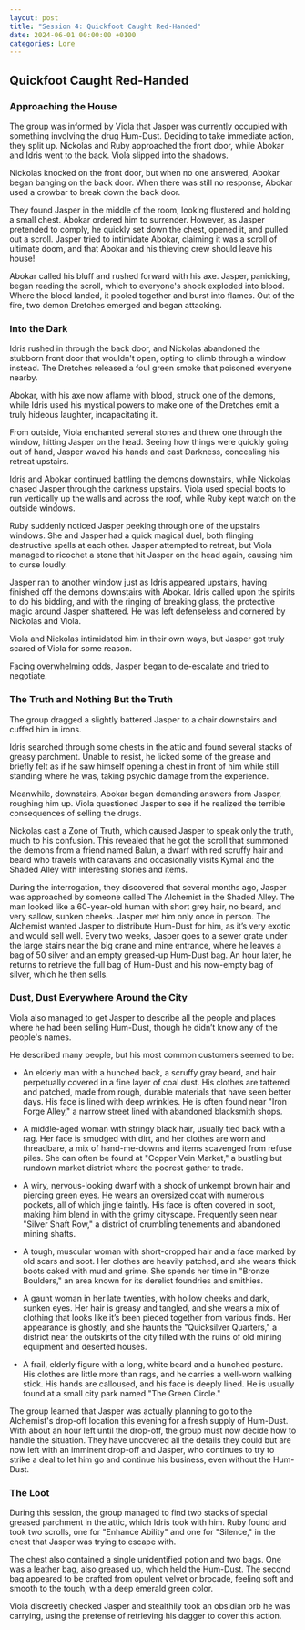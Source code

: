 ```yaml
---
layout: post
title: "Session 4: Quickfoot Caught Red-Handed"
date: 2024-06-01 00:00:00 +0100
categories: Lore
---
```


## Quickfoot Caught Red-Handed

### Approaching the House

The group was informed by Viola that Jasper was currently occupied with something involving the drug Hum-Dust. Deciding to take immediate action, they split up. Nickolas and Ruby approached the front door, while Abokar and Idris went to the back. Viola slipped into the shadows.

Nickolas knocked on the front door, but when no one answered, Abokar began banging on the back door. When there was still no response, Abokar used a crowbar to break down the back door.

They found Jasper in the middle of the room, looking flustered and holding a small chest. Abokar ordered him to surrender. However, as Jasper pretended to comply, he quickly set down the chest, opened it, and pulled out a scroll. Jasper tried to intimidate Abokar, claiming it was a scroll of ultimate doom, and that Abokar and his thieving crew should leave his house!

Abokar called his bluff and rushed forward with his axe. Jasper, panicking, began reading the scroll, which to everyone's shock exploded into blood. Where the blood landed, it pooled together and burst into flames. Out of the fire, two demon Dretches emerged and began attacking.

### Into the Dark

Idris rushed in through the back door, and Nickolas abandoned the stubborn front door that wouldn't open, opting to climb through a window instead. The Dretches released a foul green smoke that poisoned everyone nearby.

Abokar, with his axe now aflame with blood, struck one of the demons, while Idris used his mystical powers to make one of the Dretches emit a truly hideous laughter, incapacitating it.

From outside, Viola enchanted several stones and threw one through the window, hitting Jasper on the head. Seeing how things were quickly going out of hand, Jasper waved his hands and cast Darkness, concealing his retreat upstairs.

Idris and Abokar continued battling the demons downstairs, while Nickolas chased Jasper through the darkness upstairs. Viola used special boots to run vertically up the walls and across the roof, while Ruby kept watch on the outside windows.

Ruby suddenly noticed Jasper peeking through one of the upstairs windows. She and Jasper had a quick magical duel, both flinging destructive spells at each other. Jasper attempted to retreat, but Viola managed to ricochet a stone that hit Jasper on the head again, causing him to curse loudly.

Jasper ran to another window just as Idris appeared upstairs, having finished off the demons downstairs with Abokar. Idris called upon the spirits to do his bidding, and with the ringing of breaking glass, the protective magic around Jasper shattered. He was left defenseless and cornered by Nickolas and Viola.

Viola and Nickolas intimidated him in their own ways, but Jasper got truly scared of Viola for some reason.

Facing overwhelming odds, Jasper began to de-escalate and tried to negotiate.

### The Truth and Nothing But the Truth

The group dragged a slightly battered Jasper to a chair downstairs and cuffed him in irons.

Idris searched through some chests in the attic and found several stacks of greasy parchment. Unable to resist, he licked some of the grease and briefly felt as if he saw himself opening a chest in front of him while still standing where he was, taking psychic damage from the experience.

Meanwhile, downstairs, Abokar began demanding answers from Jasper, roughing him up. Viola questioned Jasper to see if he realized the terrible consequences of selling the drugs.

Nickolas cast a Zone of Truth, which caused Jasper to speak only the truth, much to his confusion. This revealed that he got the scroll that summoned the demons from a friend named Balun, a dwarf with red scruffy hair and beard who travels with caravans and occasionally visits Kymal and the Shaded Alley with interesting stories and items.

During the interrogation, they discovered that several months ago, Jasper was approached by someone called The Alchemist in the Shaded Alley. The man looked like a 60-year-old human with short grey hair, no beard, and very sallow, sunken cheeks. Jasper met him only once in person. The Alchemist wanted Jasper to distribute Hum-Dust for him, as it’s very exotic and would sell well. Every two weeks, Jasper goes to a sewer grate under the large stairs near the big crane and mine entrance, where he leaves a bag of 50 silver and an empty greased-up Hum-Dust bag. An hour later, he returns to retrieve the full bag of Hum-Dust and his now-empty bag of silver, which he then sells.

### Dust, Dust Everywhere Around the City

Viola also managed to get Jasper to describe all the people and places where he had been selling Hum-Dust, though he didn’t know any of the people's names.

He described many people, but his most common customers seemed to be:

- An elderly man with a hunched back, a scruffy gray beard, and hair perpetually covered in a fine layer of coal dust. His clothes are tattered and patched, made from rough, durable materials that have seen better days. His face is lined with deep wrinkles. He is often found near "Iron Forge Alley," a narrow street lined with abandoned blacksmith shops.

- A middle-aged woman with stringy black hair, usually tied back with a rag. Her face is smudged with dirt, and her clothes are worn and threadbare, a mix of hand-me-downs and items scavenged from refuse piles. She can often be found at "Copper Vein Market," a bustling but rundown market district where the poorest gather to trade.

- A wiry, nervous-looking dwarf with a shock of unkempt brown hair and piercing green eyes. He wears an oversized coat with numerous pockets, all of which jingle faintly. His face is often covered in soot, making him blend in with the grimy cityscape. Frequently seen near "Silver Shaft Row," a district of crumbling tenements and abandoned mining shafts.

- A tough, muscular woman with short-cropped hair and a face marked by old scars and soot. Her clothes are heavily patched, and she wears thick boots caked with mud and grime. She spends her time in "Bronze Boulders," an area known for its derelict foundries and smithies.

- A gaunt woman in her late twenties, with hollow cheeks and dark, sunken eyes. Her hair is greasy and tangled, and she wears a mix of clothing that looks like it’s been pieced together from various finds. Her appearance is ghostly, and she haunts the "Quicksilver Quarters," a district near the outskirts of the city filled with the ruins of old mining equipment and deserted houses.

- A frail, elderly figure with a long, white beard and a hunched posture. His clothes are little more than rags, and he carries a well-worn walking stick. His hands are calloused, and his face is deeply lined. He is usually found at a small city park named "The Green Circle."

The group learned that Jasper was actually planning to go to the Alchemist's drop-off location this evening for a fresh supply of Hum-Dust. With about an hour left until the drop-off, the group must now decide how to handle the situation. They have uncovered all the details they could but are now left with an imminent drop-off and Jasper, who continues to try to strike a deal to let him go and continue his business, even without the Hum-Dust.

### The Loot

During this session, the group managed to find two stacks of special greased parchment in the attic, which Idris took with him. Ruby found and took two scrolls, one for "Enhance Ability" and one for "Silence," in the chest that Jasper was trying to escape with.

The chest also contained a single unidentified potion and two bags. One was a leather bag, also greased up, which held the Hum-Dust. The second bag appeared to be crafted from opulent velvet or brocade, feeling soft and smooth to the touch, with a deep emerald green color.

Viola discreetly checked Jasper and stealthily took an obsidian orb he was carrying, using the pretense of retrieving his dagger to cover this action.